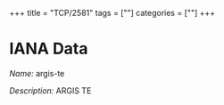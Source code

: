 +++
title = "TCP/2581"
tags = [""]
categories = [""]
+++

# IANA Data

_Name:_ argis-te

_Description:_ ARGIS TE


